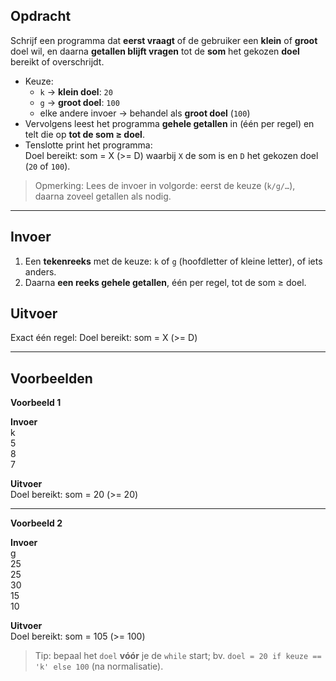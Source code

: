 ## Opdracht

Schrijf een programma dat **eerst vraagt** of de gebruiker een **klein** of **groot** doel wil, en daarna **getallen blijft vragen** tot de **som** het gekozen **doel** bereikt of overschrijdt.

- Keuze:
  - `k` → **klein doel**: `20`
  - `g` → **groot doel**: `100`
  - elke andere invoer → behandel als **groot doel** (`100`)
- Vervolgens leest het programma **gehele getallen** in (één per regel) en telt die op **tot de som ≥ doel**.
- Tenslotte print het programma:  
Doel bereikt: som = X (>= D)
waarbij `X` de som is en `D` het gekozen doel (`20` of `100`).

> Opmerking: Lees de invoer in volgorde: eerst de keuze (`k/g/…`), daarna zoveel getallen als nodig.

---

## Invoer  
1. Een **tekenreeks** met de keuze: `k` of `g` (hoofdletter of kleine letter), of iets anders.
2. Daarna **een reeks gehele getallen**, één per regel, tot de som ≥ doel.

## Uitvoer  
Exact één regel:
Doel bereikt: som = X (>= D)  

---

## Voorbeelden

**Voorbeeld 1**

**Invoer**  
k  
5  
8  
7  

**Uitvoer**  
Doel bereikt: som = 20 (>= 20)  

---

**Voorbeeld 2**  

**Invoer**  
g  
25  
25  
30  
15  
10  

**Uitvoer**  
Doel bereikt: som = 105 (>= 100)

> Tip: bepaal het `doel` **vóór** je de `while` start; bv. `doel = 20 if keuze == 'k' else 100` (na normalisatie).
